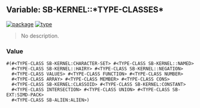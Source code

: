 ## Variable: SB-KERNEL::\*TYPE-CLASSES\*
[![package](https://img.shields.io/badge/Package-SB--KERNEL-5f9ea0.svg?style=social&colorA=999999)](../) [![type](https://img.shields.io/badge/Type-Variable-5f9ea0.svg?style=social&colorA=999999)](../#variable) 

> No description.

### Value
```
#(#<TYPE-CLASS SB-KERNEL:CHARACTER-SET> #<TYPE-CLASS SB-KERNEL::NAMED>
  #<TYPE-CLASS SB-KERNEL::HAIRY> #<TYPE-CLASS SB-KERNEL::NEGATION>
  #<TYPE-CLASS VALUES> #<TYPE-CLASS FUNCTION> #<TYPE-CLASS NUMBER>
  #<TYPE-CLASS ARRAY> #<TYPE-CLASS MEMBER> #<TYPE-CLASS CONS>
  #<TYPE-CLASS SB-KERNEL:CLASSOID> #<TYPE-CLASS SB-KERNEL:CONSTANT>
  #<TYPE-CLASS INTERSECTION> #<TYPE-CLASS UNION> #<TYPE-CLASS SB-EXT:SIMD-PACK>
  #<TYPE-CLASS SB-ALIEN:ALIEN>)
```
